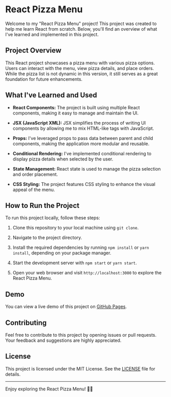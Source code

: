 # React Pizza Menu

Welcome to my "React Pizza Menu" project! This project was created to help me learn React from scratch. Below, you'll find an overview of what I've learned and implemented in this project.

## Project Overview

This React project showcases a pizza menu with various pizza options. Users can interact with the menu, view pizza details, and place orders. While the pizza list is not dynamic in this version, it still serves as a great foundation for future enhancements.

## What I've Learned and Used

- **React Components:** The project is built using multiple React components, making it easy to manage and maintain the UI.

- **JSX (JavaScript XML):** JSX simplifies the process of writing UI components by allowing me to mix HTML-like tags with JavaScript.

- **Props:** I've leveraged props to pass data between parent and child components, making the application more modular and reusable.

- **Conditional Rendering:** I've implemented conditional rendering to display pizza details when selected by the user.

- **State Management:** React state is used to manage the pizza selection and order placement.

- **CSS Styling:** The project features CSS styling to enhance the visual appeal of the menu.

## How to Run the Project

To run this project locally, follow these steps:

1. Clone this repository to your local machine using `git clone`.

2. Navigate to the project directory.

3. Install the required dependencies by running `npm install` or `yarn install`, depending on your package manager.

4. Start the development server with `npm start` or `yarn start`.

5. Open your web browser and visit `http://localhost:3000` to explore the React Pizza Menu.

## Demo

You can view a live demo of this project on [GitHub Pages]([https://your-demo-link-here.com](https://react-pizza-menu-demo.netlify.app/)).

## Contributing

Feel free to contribute to this project by opening issues or pull requests. Your feedback and suggestions are highly appreciated.

## License

This project is licensed under the MIT License. See the [LICENSE](LICENSE) file for details.

---

Enjoy exploring the React Pizza Menu! 🍕🚀
